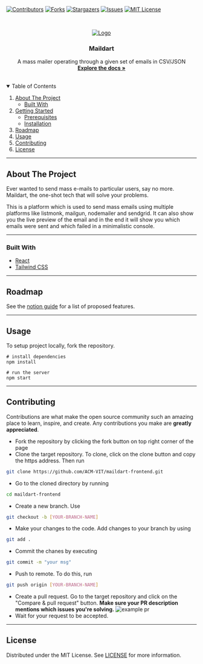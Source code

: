 <!-- PROJECT SHIELDS -->

[![Contributors][contributors-shield]][contributors-url]
[![Forks][forks-shield]][forks-url]
[![Stargazers][stars-shield]][stars-url]
[![Issues][issues-shield]][issues-url]
[![MIT License][license-shield]][license-url]


<!-- PROJECT LOGO -->
<br />
<p align="center">
  <a href="https://hacktoberfest.digitalocean.com/">
    <img src="https://user-images.githubusercontent.com/52633729/135446856-ed1de284-c21a-4932-bd70-b4eae149c49c.png" alt="Logo">
  </a>

  <h3 align="center">Maildart</h3>

  <p align="center">
    A mass mailer operating through a given set of emails in CSV/JSON
    <br />
    <a href="https://grass-text-1a7.notion.site/Maildart-9dec4c315dcf407fa73d06a3023edc6c"><strong>Explore the docs »</strong></a>
    <br />
    <br />
    <!-- <a href="https://github.com/acm-vit/maildart-frontend">View Demo</a>
    ·
    <a href="https://github.com/acm-vit/maildart-frontend/issues">Report Bug</a>
    ·
    <a href="https://github.com/acm-vit/maildart-frontend/issues">Request Feature</a> -->
  </p>
</p>



<!-- TABLE OF CONTENTS -->
<details open="open">
  <summary>Table of Contents</summary>
  <ol>
    <li>
      <a href="#about-the-project">About The Project</a>
      <ul>
        <li><a href="#built-with">Built With</a></li>
      </ul>
    </li>
    <li>
      <a href="#getting-started">Getting Started</a>
      <ul>
        <li><a href="#prerequisites">Prerequisites</a></li>
        <li><a href="#installation">Installation</a></li>
      </ul>
    </li>
    <li><a href="#roadmap">Roadmap</a></li>
    <li><a href="#usage">Usage</a></li>
    <li><a href="#contributing">Contributing</a></li>
    <li><a href="#license">License</a></li>
  </ol>
</details>

---

<!-- ABOUT THE PROJECT -->
## About The Project

Ever wanted to send mass e-mails to particular users, say no more. Maildart, the one-shot tech that will solve your problems.

This is a platform which is used to send mass emails using multiple platforms like listmonk, mailgun, nodemailer and sendgrid. It can also show you the live preview of the email and in the end it will show you which emails were sent and which failed in a minimalistic console.

---

### Built With

* [React](https://reactjs.org/)
* [Tailwind CSS](https://tailwindcss.com/)

---
<!-- ROADMAP -->
## Roadmap

See the [notion guide](https://grass-text-1a7.notion.site/Maildart-9dec4c315dcf407fa73d06a3023edc6c) for a list of proposed features.

---

## Usage

To setup project locally, fork the repository.

```console
# install dependencies
npm install

# run the server
npm start
```

---

<!-- CONTRIBUTING -->
## Contributing

Contributions are what make the open source community such an amazing place to learn, inspire, and create. Any contributions you make are **greatly appreciated**.


* Fork the repository by clicking the fork button on top right corner of the page
* Clone the target repository. To clone, click on the clone button and copy the https address. Then run

```bash
git clone https://github.com/ACM-VIT/maildart-frontend.git
```

* Go to the cloned directory by running

```bash
cd maildart-frontend
```

* Create a new branch. Use

```bash
git checkout -b [YOUR-BRANCH-NAME]
```

* Make your changes to the code. Add changes to your branch by using

```bash
git add .
```

* Commit the chanes by executing

```bash
git commit -m "your msg"
```

* Push to remote. To do this, run

```bash
git push origin [YOUR-BRANCH-NAME]
```

* Create a pull request. Go to the target repository and click on the "Compare & pull request" button. **Make sure your PR description mentions which issues you're solving.**
![example pr](https://drive.google.com/u/1/uc?id=1f9JKAR-kRvCRGxIs_SAvegaYDPx53T9G&export=download)
* Wait for your request to be accepted.

---

<!-- LICENSE -->
## License

Distributed under the MIT License. See [LICENSE](https://github.com/ACM-VIT/maildart-frontend/blob/master/LICENSE) for more information.


<!-- MARKDOWN LINKS & IMAGES -->

[contributors-shield]: https://img.shields.io/github/contributors/acm-vit/maildart-frontend.svg?style=for-the-badge
[contributors-url]: https://github.com/acm-vit/maildart-frontend/graphs/contributors
[forks-shield]: https://img.shields.io/github/forks/acm-vit/maildart-frontend?style=for-the-badge
[forks-url]: https://github.com/acm-vit/maildart-frontend/network/members
[stars-shield]: https://img.shields.io/github/stars/acm-vit/maildart-frontend.svg?style=for-the-badge
[stars-url]: https://github.com/acm-vit/maildart-frontend/stargazers
[issues-shield]: https://img.shields.io/github/issues/acm-vit/maildart-frontend.svg?style=for-the-badge
[issues-url]: https://github.com/acm-vit/maildart-frontend/issues
[license-shield]: https://img.shields.io/github/license/acm-vit/maildart-frontend.svg?style=for-the-badge
[license-url]: https://github.com/othneildrew/Best-README-Template/blob/master/LICENSE.txt